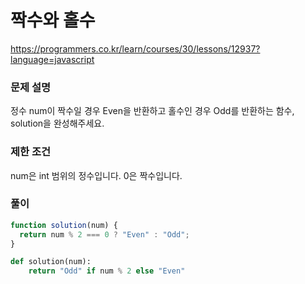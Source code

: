 # 짝수와 홀수

https://programmers.co.kr/learn/courses/30/lessons/12937?language=javascript

### 문제 설명

정수 num이 짝수일 경우 Even을 반환하고 홀수인 경우 Odd를 반환하는 함수, solution을 완성해주세요.

### 제한 조건

num은 int 범위의 정수입니다.
0은 짝수입니다.

### 풀이

```js
function solution(num) {
  return num % 2 === 0 ? "Even" : "Odd";
}
```

```py
def solution(num):
    return "Odd" if num % 2 else "Even"
```
